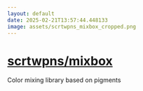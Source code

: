 ```yaml
---
layout: default
date: 2025-02-21T13:57:44.448133
image: assets/scrtwpns_mixbox_cropped.png
---
```


# [scrtwpns/mixbox](https://github.com/scrtwpns/mixbox)

Color mixing library based on pigments
